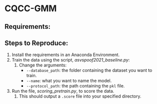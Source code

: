 # CQCC-GMM 

## Requirements:

## Steps to Reproduce:
1. Install the requirements in an Anaconda Environment.
2. Train the data using the script, *asvspoof2021_baseline.py*:
   1. Change the arguments:
      * `--database_path`: the folder containing the dataset you want to train.
      * `--name`: what you want to name the model.
      * `--protocol_path`: the path containing the `pkl` file.
3. Run the file, *scoring_pretrain.py*, to score the data.
   1. This should output a `.score` file into your specified directory.

